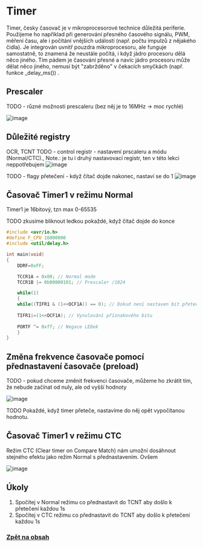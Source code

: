 # Timer

Timer, česky časovač je v mikroprocesorové technice důležitá periferie. Použijeme ho například při generování přesného časového signálu, PWM, měření času, ale i počítání vnějších událostí (např. počtu impulzů z nějakého čidla). Je integrován uvnitř pouzdra mikroprocesoru, ale funguje samostatně, to znamená že neustále počítá, i když jádro procesoru dělá něco jiného. Tím pádem je časování přesné a navíc jádro procesoru může dělat něco jiného, nemusí být "zabržděno" v čekacích smyčkách (např. funkce _delay_ms()) .

## Prescaler
TODO - různé možnosti prescaleru (bez něj je to 16MHz -> moc rychlé)

![image](https://github.com/user-attachments/assets/c8ab9daf-110e-46c4-9ba4-a1f7df43ef43)

## Důležité registry
OCR, TCNT
TODO - control registr - nastavení prscaleru a módu (Normal/CTC)., Note.: je tu i druhý nastavovací registr, ten v této lekci neppotřebujem
![image](https://github.com/user-attachments/assets/f3b9f741-abce-4b6b-bf90-b0c40e429165)

TODO - flagy přetečení - když čítač dojde nakonec, nastaví se do 1
![image](https://github.com/user-attachments/assets/d9c9c9f0-933f-4f83-bc20-c1f9b1b2ffbf)


## Časovač Timer1 v režimu Normal

Timer1 je 16bitový, tzn max 0-65535

TODO zkusíme bliknout ledkou pokaždé, když čítač dojde do konce

```C
#include <avr/io.h>
#define F_CPU 16000000
#include <util/delay.h>

int main(void)
{
    DDRF=0xFF;

	TCCR1A = 0x00; // Normal mode
	TCCR1B |= 0b00000101; // Prescaler /1024

	while(1)
	{
	while((TIFR1 & (1<<OCF1A)) == 0); // Dokud není nastaven bit přetečení časovače, nedělej nic
	
	TIFR1|=(1<<OCF1A); // Vynulování příznakového bitu
	
	PORTF ^= 0xff; // Negace LEDek
	}
}

```

## Změna frekvence časovače pomocí přednastavení časovače (preload)

TODO - pokud chceme změnit frekvenci časovače, můžeme ho zkrátit tím, že nebude začínat od nuly, ale od vyšší hodnoty

![image](https://github.com/user-attachments/assets/bdaa10f3-8dca-4608-b075-b84bdd6b398c)

TODO Pokaždé, když timer přeteče, nastavíme do něj opět vypočítanou hodnotu.

## Časovač Timer1 v režimu CTC
Režim CTC (Clear timer on Compare Match) nám umožní dosáhnout stejného efektu jako režim Normal s přednastavením. Ovšem 

![image](https://github.com/user-attachments/assets/fa05b1f2-aba1-4796-b380-07afbf4027fd)

## Úkoly

1. Spočítej v Normal režimu co přednastavit do TCNT aby došlo k přetečení každou 1s
2. Spočítej v CTC režimu co přednastavit do TCNT aby došlo k přetečení každou 1s




### [Zpět na obsah](README.md)
